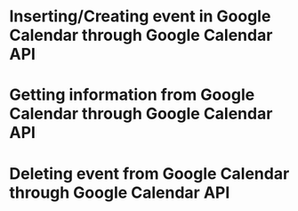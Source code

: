 # Inserting/Creating event in Google Calendar through Google Calendar API

# Getting information from Google Calendar through Google Calendar API

# Deleting event from Google Calendar through Google Calendar API